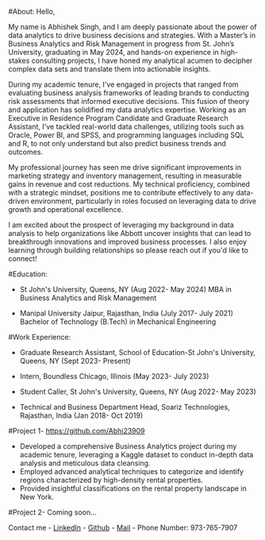 #About: Hello,

My name is Abhishek Singh, and I am deeply passionate about the power of data analytics to drive business decisions and strategies. With a Master’s in Business Analytics and Risk Management in progress from St. John’s University, graduating in May 2024, and hands-on experience in high-stakes consulting projects, I have honed my analytical acumen to decipher complex data sets and translate them into actionable insights.

During my academic tenure, I've engaged in projects that ranged from evaluating business analysis frameworks of leading brands to conducting risk assessments that informed executive decisions. This fusion of theory and application has solidified my data analytics expertise. Working as an Executive in Residence Program Candidate and Graduate Research Assistant, I've tackled real-world data challenges, utilizing tools such as Oracle, Power BI, and SPSS, and programming languages including SQL and R, to not only understand but also predict business trends and outcomes.

My professional journey has seen me drive significant improvements in marketing strategy and inventory management, resulting in measurable gains in revenue and cost reductions. My technical proficiency, combined with a strategic mindset, positions me to contribute effectively to any data-driven environment, particularly in roles focused on leveraging data to drive growth and operational excellence.

I am excited about the prospect of leveraging my background in data analysis to help organizations like Abbott uncover insights that can lead to breakthrough innovations and improved business processes. I also enjoy learning through building relationships so please reach out if you'd like to connect!


#Education:
  * St John's University, Queens, NY (Aug 2022- May 2024)
    MBA in Business Analytics and Risk Management

  * Manipal University Jaipur, Rajasthan, India (July 2017- July 2021)
    Bachelor of Technology (B.Tech) in Mechanical Engineering 


#Work Experience:
  * Graduate Research Assistant, School of Education-St John's University, Queens, NY (Sept 2023- Present)

  * Intern, Boundless Chicago, Illinois (May 2023- July 2023)

  * Student Caller, St John's University, Queens, NY (Aug 2022- May 2023)

  * Technical and Business Department Head, Soariz Technologies, Rajasthan, India (Jan 2018- Oct 2019)


#Project 1- https://github.com/Abhi23909 
* Developed a comprehensive Business Analytics project during my academic tenure, leveraging a Kaggle dataset to conduct in-depth data analysis and meticulous data cleansing.
* Employed advanced analytical techniques to categorize and identify regions characterized by high-density rental properties.
* Provided insightful classifications on the rental property landscape in New York.

#Project 2- Coming soon...

Contact me - [LinkedIn](https://www.linkedin.com/in/abhishek-singh-40794b1a0/)
           - [Github](https://github.com/Abhi23909)
           - [Mail](mailto:singh.abhishekrajkumar@gmail.com)
           - Phone Number: 973-765-7907
           
